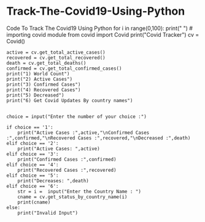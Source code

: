 # Track-The-Covid19-Using-Python
Code To Track The Covid19 Using Python
for i in range(0,100):
    print(" ")
    # importing covid module
    from covid import Covid
    print("Covid Tracker")
    cv = Covid()


    active = cv.get_total_active_cases()
    recovered = cv.get_total_recovered()
    death = cv.get_total_deaths()
    confirmed = cv.get_total_confirmed_cases()
    print("1) World Count")
    print("2) Active Cases")
    print("3) Confirmed Cases")
    print("4) Recovered Cases")
    print("5) Decreased")
    print("6) Get Covid Updates By country names")


    choice = input("Enter the number of your choice :")

    if choice == '1':
        print("Active Cases :",active,"\nConfirmed Cases :",confirmed,"\nRecovered Cases :",recovered,"\nDecreased :",death)
    elif choice == '2':
        print("Active Cases: ",active)
    elif choice == '3':
        print("Confirmed Cases :",confirmed)
    elif choice == '4':
        print("Recovered Cases :",recovered)
    elif choice == '5':
        print("Decreases: ",death)
    elif choice == '6':
        str = i =  input("Enter the Country Name : ")
        cname = cv.get_status_by_country_name(i)
        print(cname)
    else:
        print("Invalid Input")

